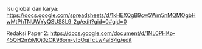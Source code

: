 Isu global dan karya:
https://docs.google.com/spreadsheets/d/1kHEXQgB9cw5Wm5nMQMOgbHwMtPhTNUWYyQSUS8L9_2g/edit?gid=0#gid=0

Redaksi Paper 2:
https://docs.google.com/document/d/1NL0PHKp-45QH2m5MOj0zCK96om-yI5OqjTcLw4alS4g/edit
